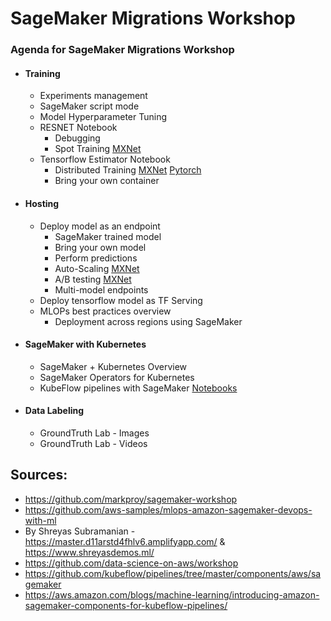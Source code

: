 # SageMaker Migrations Workshop

### Agenda for SageMaker Migrations Workshop

* #### Training
    * Experiments management 
    * SageMaker script mode
    * Model Hyperparameter Tuning
    * RESNET Notebook
        * Debugging 
        * Spot Training [MXNet](https://github.com/awslabs/amazon-sagemaker-examples/tree/master/sagemaker-python-sdk/managed_spot_training_mxnet)
    * Tensorflow Estimator Notebook
        * Distributed Training [MXNet](https://github.com/vdabravolski/detectron2-sagemaker) [Pytorch](https://github.com/awslabs/amazon-sagemaker-examples/tree/master/sagemaker-python-sdk/pytorch_horovod_mnist)
        * Bring your own container
* #### Hosting
    * Deploy model as an endpoint
        * SageMaker trained model 
        * Bring your own model 
        * Perform predictions
        * Auto-Scaling [MXNet](https://github.com/C24IO/SageMaker-CustomMXNet-Autoscaling)
        * A/B testing [MXNet](https://github.com/C24IO/SageMaker-Inference/tree/master/endpoints/load-ab-testing)
        * Multi-model endpoints
    * Deploy tensorflow model as TF Serving
    * MLOPs best practices overview
        * Deployment across regions using SageMaker 
* #### SageMaker with Kubernetes
    * SageMaker + Kubernetes Overview
    * SageMaker Operators for Kubernetes
    * KubeFlow pipelines with SageMaker [Notebooks](https://github.com/kubeflow/pipelines/tree/master/components/aws/sagemaker)
* #### Data Labeling
    * GroundTruth Lab - Images 
    * GroundTruth Lab - Videos


## Sources:

* https://github.com/markproy/sagemaker-workshop
* https://github.com/aws-samples/mlops-amazon-sagemaker-devops-with-ml
* By Shreyas Subramanian - https://master.d11arstd4fhlv6.amplifyapp.com/ & https://www.shreyasdemos.ml/
* https://github.com/data-science-on-aws/workshop
* https://github.com/kubeflow/pipelines/tree/master/components/aws/sagemaker
* https://aws.amazon.com/blogs/machine-learning/introducing-amazon-sagemaker-components-for-kubeflow-pipelines/

